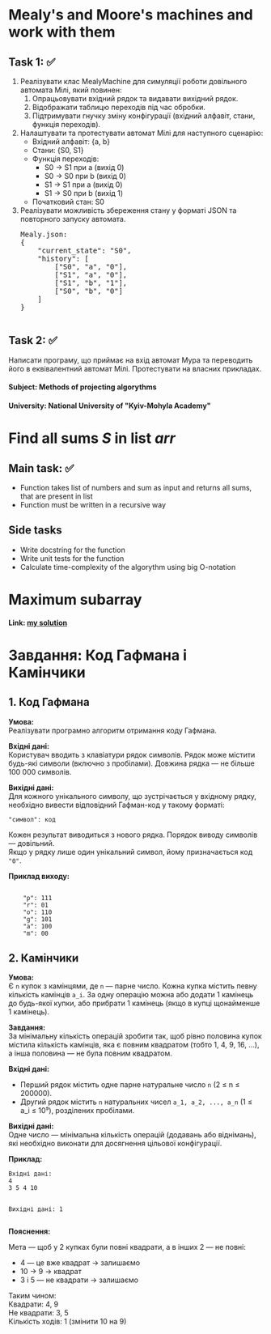 <h1>Mealy's and Moore's machines and work with them</h1>
<h2>Task 1: ✅</h2>     
<ol>
    <li>Реалізувати клас MealyMachine для симуляції роботи довільного автомата Мілі, який повинен:
        <ol>
            <li>Опрацьовувати вхідний рядок та видавати вихідний рядок.</li>
            <li>Відображати таблицю переходів під час обробки.</li>
            <li>Підтримувати гнучку зміну конфігурації (вхідний алфавіт, стани, функція переходів).</li>
        </ol>
    </li>
    <li>Налаштувати та протестувати автомат Мілі для наступного сценарію:
        <ul>
            <li>Вхідний алфавіт: {a, b}</li>
            <li>Стани: {S0, S1}</li>
            <li>Функція переходів:
                <ul>
                    <li>S0 → S1 при a (вихід 0)</li>
                    <li>S0 → S0 при b (вихід 0)</li>
                    <li>S1 → S1 при a (вихід 0)</li>
                    <li>S1 → S0 при b (вихід 1)</li>
                </ul>
            </li>
            <li>Початковий стан: S0</li>
        </ul>
    </li>
    <li>Реалізувати можливість збереження стану у форматі JSON та повторного запуску автомата.     
        <pre>
Mealy.json:
{
    "current_state": "S0",
    "history": [
        ["S0", "a", "0"],
        ["S1", "a", "0"],
        ["S1", "b", "1"],
        ["S0", "b", "0"]
    ]
}
        </pre>
    </li>
</ol>
<h2>Task 2: ✅</h2>           
  Написати програму, що приймає на вхід автомат Мура та переводить його в еквівалентний
  автомат Мілі. Протестувати на власних прикладах.
<h4>Subject: Methods of projecting algorythms</h4>
<h4>University: National University of "Kyiv-Mohyla Academy"</h4>

<h1>Find all sums <i>S</i> in list <i>arr</i></h1>
<h2>Main task: ✅</h2>
<ul>
    <li>
        Function takes list of numbers and sum as input and returns all sums, that are present in list       
    </li>
    <li>
        Function must be written in a recursive way          
    </li>
</ul>
<h2>Side tasks</h2>
<ul>
    <li>
        Write docstring for the function
    </li>
    <li>
        Write unit tests for the function
    </li>
    <li>
        Calculate time-complexity of the algorythm using big O-notation
    </li>
</ul>

<h1>Maximum subarray</h1>
<h4>Link: <a href="https://leetcode.com/problems/maximum-subarray/solutions/6592899/on-solution-for-max-sum-in-subarray-by-m-ig46/">my solution</a></h4>

<h1>Завдання: Код Гафмана і Камінчики</h1>

<h2>1. Код Гафмана</h2>

<p><strong>Умова:</strong><br>Реалізувати програмно алгоритм отримання коду Гафмана.</p>
<p><strong>Вхідні дані:</strong><br>
Користувач вводить з клавіатури рядок символів. Рядок може містити будь-які символи (включно з пробілами). Довжина рядка — не більше 100 000 символів.</p>

<p><strong>Вихідні дані:</strong><br>
Для кожного унікального символу, що зустрічається у вхідному рядку, необхідно вивести відповідний Гафман-код у такому форматі:</p>
<pre><code>"символ": код</code></pre>

<p>Кожен результат виводиться з нового рядка. Порядок виводу символів — довільний.<br>
Якщо у рядку лише один унікальний символ, йому призначається код <code>"0"</code>.</p>
<p><strong>Приклад виходу:</strong></p>
<pre><code>
    "p": 111
    "r": 01
    "o": 110
    "g": 101
    "a": 100
    "m": 00
</code></pre>

<h2>2. Камінчики</h2>

<p><strong>Умова:</strong><br>
Є <code>n</code> купок з камінцями, де <code>n</code> — парне число. Кожна купка містить певну кількість камінців <code>a_i</code>. За одну операцію можна або додати 1 камінець до будь-якої купки, або            прибрати 1 камінець (якщо в купці щонайменше 1 камінець).</p>

<p><strong>Завдання:</strong><br>
    За мінімальну кількість операцій зробити так, щоб рівно половина купок містила кількість камінців, яка є повним квадратом (тобто 1, 4, 9, 16, ...), а інша половина — не була повним квадратом.</p>
    <p><strong>Вхідні дані:</strong></p>
<ul>
    <li>Перший рядок містить одне парне натуральне число <code>n</code> (2 ≤ n ≤ 200000).</li>
    <li>Другий рядок містить <code>n</code> натуральних чисел <code>a_1, a_2, ..., a_n</code> (1 ≤ a_i ≤ 10⁹), розділених пробілами.</li>
</ul>

<p><strong>Вихідні дані:</strong><br>
Одне число — мінімальна кількість операцій (додавань або віднімань), які необхідно виконати для досягнення цільової конфігурації.</p>

<p><strong>Приклад:</strong></p>
<pre><code>Вхідні дані:
4
3 5 4 10

Вихідні дані:
1</code></pre>

<p><strong>Пояснення:</strong></p>
<p>Мета — щоб у 2 купках були повні квадрати, а в інших 2 — не повні:</p>
<ul>
    <li>4 — це вже квадрат → залишаємо</li>
    <li>10 → 9 → квадрат</li>
    <li>3 і 5 — не квадрати → залишаємо</li>
</ul>

<p>Таким чином:<br>
Квадрати: 4, 9<br>
Не квадрати: 3, 5<br>
Кількість ходів: 1 (змінити 10 на 9)</p>
